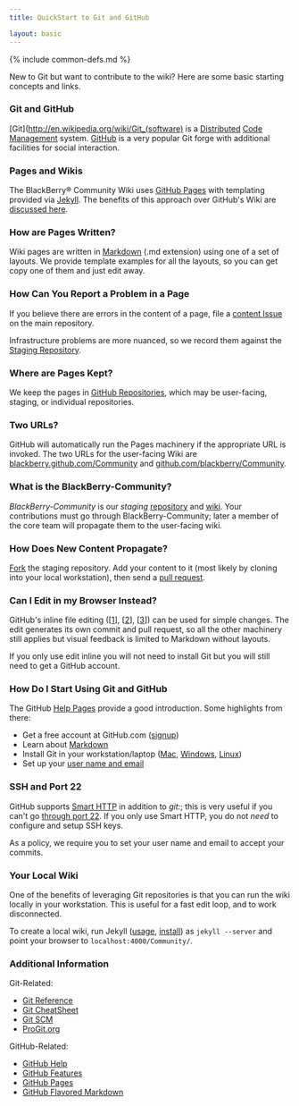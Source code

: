 ```yaml
---
title: QuickStart to Git and GitHub

layout: basic
---
```

{% include common-defs.md %}

New to Git but want to contribute to the wiki? Here are some basic starting concepts and links.

### Git and GitHub

[Git](http://en.wikipedia.org/wiki/Git_(software)
is a [Distributed](http://en.wikipedia.org/wiki/Distributed_revision_control)
[Code Management](http://en.wikipedia.org/wiki/Source_code_management) system.
[GitHub](http://en.wikipedia.org/wiki/GitHub) is a very popular Git forge with additional facilities for
social interaction.

### Pages and Wikis

The BlackBerry&reg; Community Wiki uses [GitHub Pages](http://help.github.com/pages/) with
templating provided via
[Jekyll](http://github.com/mojombo/jekyll/).
The benefits of this approach over GitHub's Wiki are [discussed here](http://supportforums.blackberry.com/t5/General-Open-Source-Topics/Community-Wiki-at-GitHub-Pages-or-Wiki/td-p/1466637).

### How are Pages Written?

Wiki pages are written in [Markdown](http://daringfireball.net/projects/markdown/) (.md extension)
using one of a set of layouts.
We provide template examples for all the layouts, so you can get copy one of them and just edit away.

### How Can You Report a Problem in a Page

If you believe there are errors in the content of a page, file a
[content Issue](https://github.com/blackberry/Community/issues?labels=content) on the main repository.

Infrastructure problems are more nuanced, so we record them against the
[Staging Repository](https://github.com/blackberry-community/Community/issues?labels=content).


### Where are Pages Kept?

We keep the pages in [GitHub Repositories](http://help.github.com/create-a-repo/),
which may be user-facing, staging, or individual repositories.

### Two URLs?

GitHub will automatically run the Pages machinery if the appropriate URL is invoked.
The two URLs for the user-facing Wiki are
[blackberry.github.com/Community](http://blackberry.github.com/Community)
and [github.com/blackberry/Community](https://github.com/blackberry/Community).

### What is the BlackBerry-Community?

*BlackBerry-Community* is our *staging*
[repository](https://github.com/blackberry-community/Community)
and [wiki](http://blackberry-community.github.com/Community).
Your contributions must go through BlackBerry-Community;
later a member of the core team will propagate them to the user-facing wiki.

### How Does New Content Propagate?

[Fork](http://help.github.com/fork-a-repo/) the staging repository.  Add your content to it (most likely
by cloning into your local workstation), then send a [pull request](http://help.github.com/send-pull-requests/).

### Can I Edit in my Browser Instead?

GitHub's inline file editing (\[[1]\], \[[2]\], \[[3]\]) can be used for simple changes.
The edit generates its own commit and pull request, so all the other machinery still applies
but visual feedback is limited to Markdown without layouts.

[1]: <https://github.com/blog/143-inline-file-editing> "Inline File Editing"
[2]: <https://github.com/blog/844-forking-with-the-edit-button> "Forking with the Edit Button"
[3]: <https://github.com/blog/905-edit-like-an-ace> "Edit Like an Ace"

If you only use edit inline you will not need to install Git
but you will still need to get a GitHub account.

### How Do I Start Using Git and GitHub

The GitHub [Help Pages](http://help.github.com) provide a good introduction.  Some highlights from there:

* Get a free account at GitHub.com ([signup](https://github.com/plans))
* Learn about [Markdown](http://github.github.com/github-flavored-markdown/)
* Install Git in your workstation/laptop ([Mac](http://help.github.com/mac-set-up-git/),
[Windows](http://help.github.com/win-set-up-git),
[Linux](http://help.github.com/linux-set-up-git))
* Set up your [user name and email](http://help.github.com/set-your-user-name-email-and-github-token/)

### SSH and Port 22

GitHub supports [Smart HTTP](https://github.com/blog/642-smart-http-support) in addition to _git:_;
this is very useful if you can't go [through port 22](http://help.github.com/ssh-issues/).
If you only use Smart HTTP, you do not _need_ to configure and setup SSH keys.

As a policy, we require you to set your user name and email to accept your commits.

### Your Local Wiki

One of the benefits of leveraging Git repositories
is that you can run the wiki locally in your workstation.
This is useful for a fast edit loop, and to work disconnected.

To create a local wiki, run Jekyll
([usage](https://github.com/mojombo/jekyll/wiki/Usage),
[install](https://github.com/mojombo/jekyll/wiki/Install/2ac4260c25de04e9215573c3424bd6ecdcdae9ef))
as `jekyll --server` and point your browser to `localhost:4000/Community/`.

### Additional Information

Git-Related:
 * [Git Reference](http://gitref.org/)
 * [Git CheatSheet](http://help.github.com/git-cheat-sheets/)
 * [Git SCM](http://git-scm.com)
 * [ProGit.org](http://progit.org)

GitHub-Related:
 * [GitHub Help](http://help.github.com/)
 * [GitHub Features](http://github.com/features)
 * [GitHub Pages](http://help.github.com/pages/)
 * [GitHub Flavored Markdown](http://github.github.com/github-flavored-markdown/)
